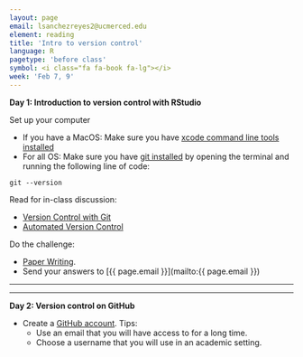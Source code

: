 ```yaml
---
layout: page
email: lsanchezreyes2@ucmerced.edu
element: reading
title: 'Intro to version control'
language: R
pagetype: 'before class'
symbol: <i class="fa fa-book fa-lg"></i>
week: 'Feb 7, 9'
---
```


**Day 1: Introduction to version control with RStudio**
<!-- from https://github.com/ericlind/data-mgmt-4-biologists/blob/gh-pages/readings/R-intro.md-->

Set up your computer

* If you have a MacOS: Make sure you have [xcode command line tools installed](https://www.freecodecamp.org/news/install-xcode-command-line-tools/)
* For all OS: Make sure you have [git installed](https://carpentries.github.io/workshop-template/#git) by opening the terminal and running the following line of code:

```
git --version
```

Read for in-class discussion:

* [Version Control with Git](https://swcarpentry.github.io/git-novice/)
* [Automated Version Control](https://swcarpentry.github.io/git-novice/01-basics/index.html)


Do the challenge:

* [Paper Writing](https://swcarpentry.github.io/git-novice/01-basics/index.html#paper-writing).
* Send your answers to [{{ page.email }}](mailto:{{ page.email }})




---
---

**Day 2: Version control on GitHub**

* Create a [GitHub account](https://github.com/login). Tips:
  - Use an email that you will have access to for a long time.
  - Choose a username that you will use in an academic setting.
